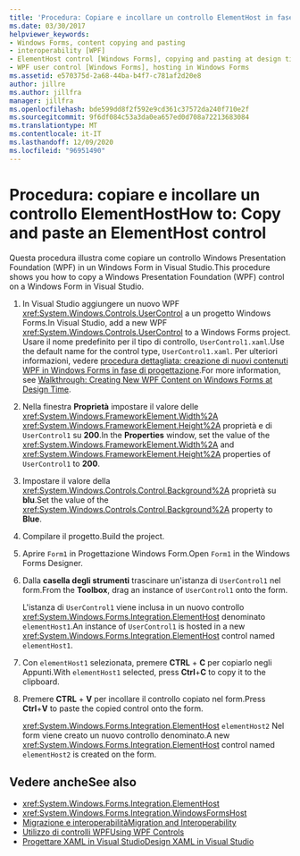 ```yaml
---
title: 'Procedura: Copiare e incollare un controllo ElementHost in fase di progettazione'
ms.date: 03/30/2017
helpviewer_keywords:
- Windows Forms, content copying and pasting
- interoperability [WPF]
- ElementHost control [Windows Forms], copying and pasting at design time
- WPF user control [Windows Forms], hosting in Windows Forms
ms.assetid: e570375d-2a68-44ba-b4f7-c781af2d20e8
author: jillre
ms.author: jillfra
manager: jillfra
ms.openlocfilehash: bde599dd8f2f592e9cd361c37572da240f710e2f
ms.sourcegitcommit: 9f6df084c53a3da0ea657ed0d708a72213683084
ms.translationtype: MT
ms.contentlocale: it-IT
ms.lasthandoff: 12/09/2020
ms.locfileid: "96951490"
---
```

# <a name="how-to-copy-and-paste-an-elementhost-control"></a><span data-ttu-id="ac431-102">Procedura: copiare e incollare un controllo ElementHost</span><span class="sxs-lookup"><span data-stu-id="ac431-102">How to: Copy and paste an ElementHost control</span></span>

<span data-ttu-id="ac431-103">Questa procedura illustra come copiare un controllo Windows Presentation Foundation (WPF) in un Windows Form in Visual Studio.</span><span class="sxs-lookup"><span data-stu-id="ac431-103">This procedure shows you how to copy a Windows Presentation Foundation (WPF) control on a Windows Form in Visual Studio.</span></span>

1. <span data-ttu-id="ac431-104">In Visual Studio aggiungere un nuovo WPF <xref:System.Windows.Controls.UserControl> a un progetto Windows Forms.</span><span class="sxs-lookup"><span data-stu-id="ac431-104">In Visual Studio, add a new WPF <xref:System.Windows.Controls.UserControl> to a Windows Forms project.</span></span> <span data-ttu-id="ac431-105">Usare il nome predefinito per il tipo di controllo, `UserControl1.xaml`.</span><span class="sxs-lookup"><span data-stu-id="ac431-105">Use the default name for the control type, `UserControl1.xaml`.</span></span> <span data-ttu-id="ac431-106">Per ulteriori informazioni, vedere [procedura dettagliata: creazione di nuovi contenuti WPF in Windows Forms in fase di progettazione](walkthrough-creating-new-wpf-content-on-windows-forms-at-design-time.md).</span><span class="sxs-lookup"><span data-stu-id="ac431-106">For more information, see [Walkthrough: Creating New WPF Content on Windows Forms at Design Time](walkthrough-creating-new-wpf-content-on-windows-forms-at-design-time.md).</span></span>

2. <span data-ttu-id="ac431-107">Nella finestra **Proprietà** impostare il valore delle <xref:System.Windows.FrameworkElement.Width%2A> <xref:System.Windows.FrameworkElement.Height%2A> proprietà e di `UserControl1` su **200**.</span><span class="sxs-lookup"><span data-stu-id="ac431-107">In the **Properties** window, set the value of the <xref:System.Windows.FrameworkElement.Width%2A> and <xref:System.Windows.FrameworkElement.Height%2A> properties of `UserControl1` to **200**.</span></span>

3. <span data-ttu-id="ac431-108">Impostare il valore della <xref:System.Windows.Controls.Control.Background%2A> proprietà su **blu**.</span><span class="sxs-lookup"><span data-stu-id="ac431-108">Set the value of the <xref:System.Windows.Controls.Control.Background%2A> property to **Blue**.</span></span>

4. <span data-ttu-id="ac431-109">Compilare il progetto.</span><span class="sxs-lookup"><span data-stu-id="ac431-109">Build the project.</span></span>

5. <span data-ttu-id="ac431-110">Aprire `Form1` in Progettazione Windows Form.</span><span class="sxs-lookup"><span data-stu-id="ac431-110">Open `Form1` in the Windows Forms Designer.</span></span>

6. <span data-ttu-id="ac431-111">Dalla **casella degli strumenti** trascinare un'istanza di `UserControl1` nel form.</span><span class="sxs-lookup"><span data-stu-id="ac431-111">From the **Toolbox**, drag an instance of `UserControl1` onto the form.</span></span>

   <span data-ttu-id="ac431-112">L'istanza di `UserControl1` viene inclusa in un nuovo controllo <xref:System.Windows.Forms.Integration.ElementHost> denominato `elementHost1`.</span><span class="sxs-lookup"><span data-stu-id="ac431-112">An instance of `UserControl1` is hosted in a new <xref:System.Windows.Forms.Integration.ElementHost> control named `elementHost1`.</span></span>

7. <span data-ttu-id="ac431-113">Con `elementHost1` selezionata, premere **CTRL** + **C** per copiarlo negli Appunti.</span><span class="sxs-lookup"><span data-stu-id="ac431-113">With `elementHost1` selected, press **Ctrl**+**C** to copy it to the clipboard.</span></span>

8. <span data-ttu-id="ac431-114">Premere **CTRL** + **V** per incollare il controllo copiato nel form.</span><span class="sxs-lookup"><span data-stu-id="ac431-114">Press **Ctrl**+**V** to paste the copied control onto the form.</span></span>

   <span data-ttu-id="ac431-115"><xref:System.Windows.Forms.Integration.ElementHost> `elementHost2` Nel form viene creato un nuovo controllo denominato.</span><span class="sxs-lookup"><span data-stu-id="ac431-115">A new <xref:System.Windows.Forms.Integration.ElementHost> control named `elementHost2` is created on the form.</span></span>

## <a name="see-also"></a><span data-ttu-id="ac431-116">Vedere anche</span><span class="sxs-lookup"><span data-stu-id="ac431-116">See also</span></span>

- <xref:System.Windows.Forms.Integration.ElementHost>
- <xref:System.Windows.Forms.Integration.WindowsFormsHost>
- [<span data-ttu-id="ac431-117">Migrazione e interoperabilità</span><span class="sxs-lookup"><span data-stu-id="ac431-117">Migration and Interoperability</span></span>](/dotnet/framework/wpf/advanced/migration-and-interoperability)
- [<span data-ttu-id="ac431-118">Utilizzo di controlli WPF</span><span class="sxs-lookup"><span data-stu-id="ac431-118">Using WPF Controls</span></span>](using-wpf-controls.md)
- [<span data-ttu-id="ac431-119">Progettare XAML in Visual Studio</span><span class="sxs-lookup"><span data-stu-id="ac431-119">Design XAML in Visual Studio</span></span>](/visualstudio/xaml-tools/designing-xaml-in-visual-studio)
